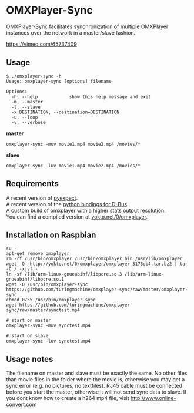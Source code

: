 OMXPlayer-Sync
==============

OMXPlayer-Sync facilitates synchronization of multiple OMXPlayer 
instances over the network in a master/slave fashion.

https://vimeo.com/65737409


Usage
-----

```
$ ./omxplayer-sync -h
Usage: omxplayer-sync [options] filename

Options:
  -h, --help            show this help message and exit
  -m, --master          
  -l, --slave           
  -x DESTINATION, --destination=DESTINATION
  -u, --loop            
  -v, --verbose
```

**master**

```
omxplayer-sync -muv movie1.mp4 movie2.mp4 /movies/*
```

**slave**

```
omxplayer-sync -luv movie1.mp4 movie2.mp4 /movies/*
```


Requirements
------------
A recent version of [pyexpect](http://www.noah.org/wiki/pexpect).  
A recent version of the [python bindings for D-Bus](http://www.freedesktop.org/wiki/Software/DBusBindings).  
A custom [build](https://github.com/turingmachine/omxplayer/commits/omxplayer-sync) of omxplayer with a higher stats output resolution.  
You can find a compiled version at [yokto.net/0/omxplayer](http://yokto.net/0/omxplayer/omxplayer-3176db4.tar.bz2).


Installation on Raspbian
------------------------
```
su -
apt-get remove omxplayer
rm -rf /usr/bin/omxplayer /usr/bin/omxplayer.bin /usr/lib/omxplayer
wget -O- http://yokto.net/0/omxplayer/omxplayer-3176db4.tar.bz2 | tar -C / -xjvf -
ln -sf /lib/arm-linux-gnueabihf/libpcre.so.3 /lib/arm-linux-gnueabihf/libpcre.so.1
wget -O /usr/bin/omxplayer-sync https://github.com/turingmachine/omxplayer-sync/raw/master/omxplayer-sync
chmod 0755 /usr/bin/omxplayer-sync
wget https://github.com/turingmachine/omxplayer-sync/raw/master/synctest.mp4

# start on master
omxplayer-sync -muv synctest.mp4

# start on slave
omxplayer-sync -luv synctest.mp4
```

Usage notes
-----------
The filename on master and slave must be exactly the same.
No other files than movie files in the folder where the movie is, otherwise you may get a sync error (e.g. no pictures, no textfiles). RJ45 cable must be connected before you start the master, otherwise it will not send sync data to slave.
If you dont know how to create a h264 mp4 file, visit  http://www.online-convert.com

